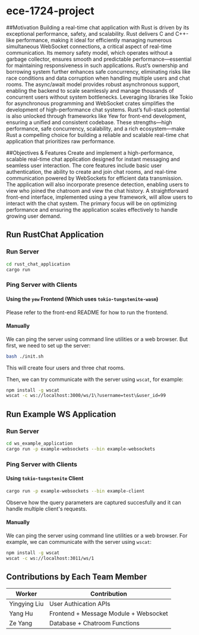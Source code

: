 # ece-1724-project
##Motivation
Building a real-time chat application with Rust is driven by its exceptional performance, safety, and scalability. Rust delivers C and C++-like performance, making it ideal for efficiently managing numerous simultaneous WebSocket connections, a critical aspect of real-time communication. Its memory safety model, which operates without a garbage collector, ensures smooth and predictable performance—essential for maintaining responsiveness in such applications. Rust’s ownership and borrowing system further enhances safe concurrency, eliminating risks like race conditions and data corruption when handling multiple users and chat rooms. The async/await model provides robust asynchronous support, enabling the backend to scale seamlessly and manage thousands of concurrent users without system bottlenecks. Leveraging libraries like Tokio for asynchronous programming and WebSocket crates simplifies the development of high-performance chat systems. Rust’s full-stack potential is also unlocked through frameworks like Yew for front-end development, ensuring a unified and consistent codebase. These strengths—high performance, safe concurrency, scalability, and a rich ecosystem—make Rust a compelling choice for building a reliable and scalable real-time chat application that prioritizes raw performance.
 
##Objectives & Features
Create and implement a high-performance, scalable real-time chat application designed for instant messaging and seamless user interaction. The core features include basic user authentication, the ability to create and join chat rooms, and real-time communication powered by WebSockets for efficient data transmission. The application will also incorporate presence detection, enabling users to view who joined the chatroom and view the chat history. A straightforward front-end interface, implemented using a yew framework, will allow users to interact with the chat system. The primary focus will be on optimizing performance and ensuring the application scales effectively to handle growing user demand.


## Run RustChat Application

### Run Server

```sh
cd rust_chat_application
cargo run
```

### Ping Server with Clients

#### Using the `yew` Frontend (Which uses `tokio-tungstenite-wasm`)

Please refer to the front-end README for how to run the frontend.

#### Manually

We can ping the server using command line utilities or a web browser.
But first, we need to set up the server:

```sh
bash ./init.sh
```
This will create four users and three chat rooms.

Then, we can try communicate with the server using `wscat`, for example:

```sh
npm install -g wscat
wscat -c ws://localhost:3000/ws/1\?username=test\&user_id=99
```

## Run Example WS Application

### Run Server

```sh
cd ws_example_application
cargo run -p example-websockets --bin example-websockets
```

### Ping Server with Clients

#### Using `tokio-tungstenite` Client

```sh
cargo run -p example-websockets --bin example-client
```

Observe how the query parameters are captured succesfully and it can handle multiple client's requests.

#### Manually

We can ping the server using command line utilities or a web browser.
For example, we can communicate with the server using `wscat`:

```sh
npm install -g wscat
wscat -c ws://localhost:3011/ws/1
```


## Contributions by Each Team Member
|Worker | Contribution|
|-------------|---------------------|
|Yingying Liu|User Authication APIs|
|Yang Hu |Frontend + Message Module + Websocket|
|Ze Yang |Database + Chatroom Functions|
